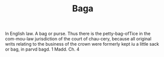 ---
title: Baga
letter: B
permalink: "/definitions/bld-baga.html"
body: ln English law. A bag or purse. Thus there is the petty-bag-ofTice in the com-mou-law
  jurisdiction of the court of chau-cery, because all original writs relating to the
  business of the crown were formerly kept iu a little sack or bag, in parvd bagd.
  1 Madd. Ch. 4
published_at: '2018-07-07'
source: Black's Law Dictionary 2nd Ed (1910)
layout: post
---